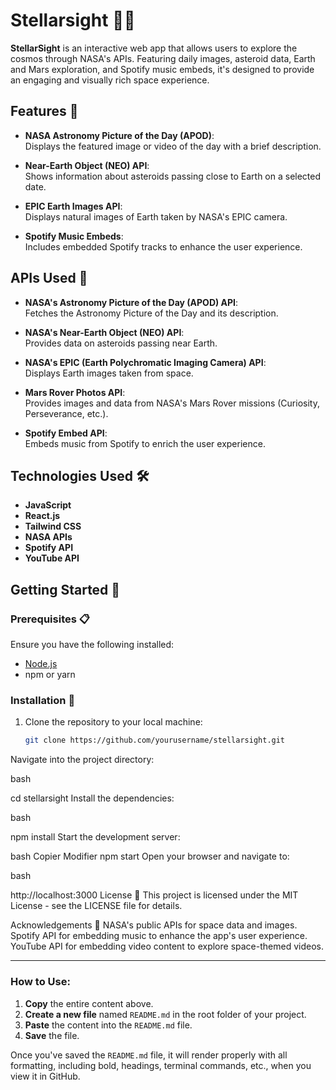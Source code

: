 # **Stellarsight** 🚀✨

**StellarSight** is an interactive web app that allows users to explore the cosmos through NASA's APIs. Featuring daily images, asteroid data, Earth and Mars exploration, and Spotify music embeds, it's designed to provide an engaging and visually rich space experience.

## **Features** 🌠

- **NASA Astronomy Picture of the Day (APOD)**:  
  Displays the featured image or video of the day with a brief description.
  
- **Near-Earth Object (NEO) API**:  
  Shows information about asteroids passing close to Earth on a selected date.

- **EPIC Earth Images API**:  
  Displays natural images of Earth taken by NASA's EPIC camera.

- **Spotify Music Embeds**:  
  Includes embedded Spotify tracks to enhance the user experience.

## **APIs Used** 🔧

- **NASA's Astronomy Picture of the Day (APOD) API**:  
  Fetches the Astronomy Picture of the Day and its description.
  
- **NASA's Near-Earth Object (NEO) API**:  
  Provides data on asteroids passing near Earth.
  
- **NASA's EPIC (Earth Polychromatic Imaging Camera) API**:  
  Displays Earth images taken from space.

- **Mars Rover Photos API**:  
  Provides images and data from NASA's Mars Rover missions (Curiosity, Perseverance, etc.).
  
- **Spotify Embed API**:  
  Embeds music from Spotify to enrich the user experience.

## **Technologies Used** 🛠️

- **JavaScript**  
- **React.js**  
- **Tailwind CSS**  
- **NASA APIs**  
- **Spotify API**  
- **YouTube API**

## **Getting Started** 🚀

### **Prerequisites** 📋

Ensure you have the following installed:

- [Node.js](https://nodejs.org/en/)
- npm or yarn

### **Installation** 🔽

1. Clone the repository to your local machine:

   ```bash
   git clone https://github.com/yourusername/stellarsight.git
Navigate into the project directory:

bash

cd stellarsight
Install the dependencies:

bash

npm install
Start the development server:

bash
Copier
Modifier
npm start
Open your browser and navigate to:

bash

http://localhost:3000
License 📜
This project is licensed under the MIT License - see the LICENSE file for details.

Acknowledgements 🌌
NASA's public APIs for space data and images.
Spotify API for embedding music to enhance the app's user experience.
YouTube API for embedding video content to explore space-themed videos.


---

### How to Use:

1. **Copy** the entire content above.
2. **Create a new file** named `README.md` in the root folder of your project.
3. **Paste** the content into the `README.md` file.
4. **Save** the file.

Once you've saved the `README.md` file, it will render properly with all formatting, including bold, headings, terminal commands, etc., when you view it in GitHub.










